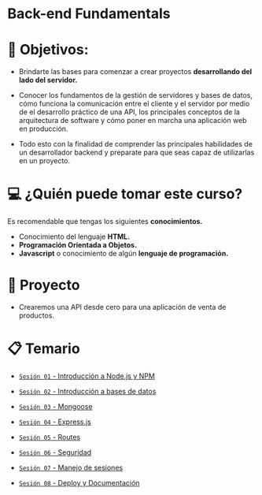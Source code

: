 # Back-end Fundamentals

# 🎯 Objetivos:

- Brindarte las bases para comenzar a crear proyectos **desarrollando del lado del servidor.**

- Conocer los fundamentos de la gestión de servidores y bases de datos, cómo funciona la comunicación entre el cliente y el servidor por medio de el desarrollo práctico de una API, los principales conceptos de la arquitectura de software y cómo poner en marcha una aplicación web en producción.

- Todo esto con la finalidad de comprender las principales habilidades de un desarrollador backend y preparate para que seas capaz de utilizarlas en un proyecto.

# 💻 ¿Quién puede tomar este curso?
Es recomendable que tengas los siguientes **conocimientos.**
- Conocimiento del lenguaje **HTML.**
- **Programación Orientada a Objetos.**
- **Javascript** o conocimiento de algún **lenguaje de programación.**

# 🚀 Proyecto

- Crearemos una API desde cero para una aplicación de venta de productos.

# 📋 Temario

- [`Sesión 01` - Introducción a Node.js y NPM](Sesion-01/)

- [`Sesión 02` - Introducción a bases de datos](Sesion-02)

- [`Sesión 03` - Mongoose](Sesion-03)

- [`Sesión 04` - Express.js](Sesion-04)

- [`Sesión 05` - Routes](Sesion-05)

- [`Sesión 06` - Seguridad](Sesion-06)

- [`Sesión 07` - Manejo de sesiones](Sesion-07)

- [`Sesión 08` - Deploy y Documentación](Sesion-08)
